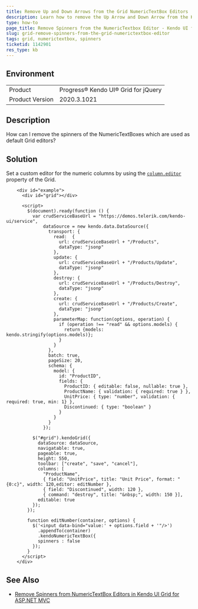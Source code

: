 ```yaml
---
title: Remove Up and Down Arrows from the Grid NumericTextBox Editors
description: Learn how to remove the Up Arrow and Down Arrow from the Kendo UI Grid editor.
type: how-to
page_title: Remove Spinners from the NumericTextbox Editor - Kendo UI for jQuery Data Grid
slug: grid-remove-spinners-from-the-grid-numerictextbox-editor
tags: grid, numerictextbox, spinners
ticketid: 1142901
res_type: kb
---
```


## Environment

<table>
 <tr>
  <td>Product</td>
  <td>Progress® Kendo UI® Grid for jQuery</td>
 </tr> <tr>
  <td>Product Version</td>
  <td>2020.3.1021</td>
 </tr>
</table>


## Description

How can I remove the spinners of the NumericTextBoxes which are used as default Grid editors?

## Solution

Set a custom editor for the numeric columns by using the [`column.editor`](https://docs.telerik.com/kendo-ui/api/javascript/ui/grid/configuration/columns.editor) property of the Grid.

````dojo
    <div id="example">
      <div id="grid"></div>

      <script>
        $(document).ready(function () {
          var crudServiceBaseUrl = "https://demos.telerik.com/kendo-ui/service",
              dataSource = new kendo.data.DataSource({
                transport: {
                  read:  {
                    url: crudServiceBaseUrl + "/Products",
                    dataType: "jsonp"
                  },
                  update: {
                    url: crudServiceBaseUrl + "/Products/Update",
                    dataType: "jsonp"
                  },
                  destroy: {
                    url: crudServiceBaseUrl + "/Products/Destroy",
                    dataType: "jsonp"
                  },
                  create: {
                    url: crudServiceBaseUrl + "/Products/Create",
                    dataType: "jsonp"
                  },
                  parameterMap: function(options, operation) {
                    if (operation !== "read" && options.models) {
                      return {models: kendo.stringify(options.models)};
                    }
                  }
                },
                batch: true,
                pageSize: 20,
                schema: {
                  model: {
                    id: "ProductID",
                    fields: {
                      ProductID: { editable: false, nullable: true },
                      ProductName: { validation: { required: true } },
                      UnitPrice: { type: "number", validation: { required: true, min: 1} },
                      Discontinued: { type: "boolean" }
                    }
                  }
                }
              });

          $("#grid").kendoGrid({
            dataSource: dataSource,
            navigatable: true,
            pageable: true,
            height: 550,
            toolbar: ["create", "save", "cancel"],
            columns: [
              "ProductName",
              { field: "UnitPrice", title: "Unit Price", format: "{0:c}", width: 120,editor: editNumber },
              { field: "Discontinued", width: 120 },
              { command: "destroy", title: "&nbsp;", width: 150 }],
            editable: true
          });
        });

        function editNumber(container, options) {
          $('<input data-bind="value:' + options.field + '"/>')
            .appendTo(container)
            .kendoNumericTextBox({
            spinners : false
          });
        }
      </script>
    </div>
````

## See Also

* [Remove Spinners from NumericTextBox Editors in Kendo UI Grid for ASP.NET MVC](/knowledge-base/grid-mvc-remove-spinner-numerictextbox-editor)
